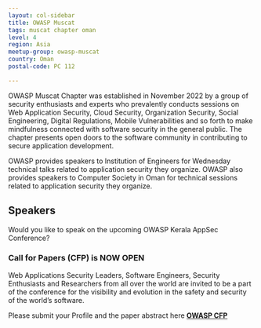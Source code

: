 ```yaml
---
layout: col-sidebar
title: OWASP Muscat
tags: muscat chapter oman
level: 4
region: Asia
meetup-group: owasp-muscat
country: Oman
postal-code: PC 112

---
```



OWASP Muscat Chapter was established in November 2022 by a group of security enthusiasts and experts who prevalently conducts sessions on Web Application Security, Cloud Security, Organization Security, Social Engineering, Digital Regulations, Mobile Vulnerabilities and so forth to make mindfulness connected with software security in the general public. The chapter presents open doors to the software community in contributing to secure application development.

OWASP provides speakers to Institution of Engineers for Wednesday technical talks related to application security they organize. OWASP also provides speakers to Computer Society in Oman for technical sessions related to application security they organize.

## Speakers

Would you like to speak on the upcoming OWASP Kerala AppSec Conference?

### Call for Papers (CFP) is NOW OPEN

Web Applications Security Leaders, Software Engineers, Security Enthusiasts and Researchers from all over the world are invited to be a part of the conference for the visibility and evolution in the safety and security of the world’s software.


Please submit your Profile and the paper abstract here **[OWASP CFP](https://forms.gle/BwvbkkPuLub5qW2a7)**
